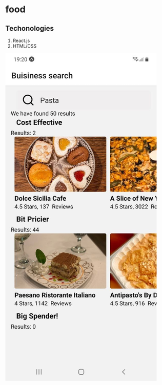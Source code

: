 # food

## Techonologies
<ol>
  <li>React.js</li>
  <li>HTML/CSS</li>
</ol>

![illustration](https://github.com/viplash4/viplash4.github.io/blob/main/img/pr2.jpg?raw=true)
